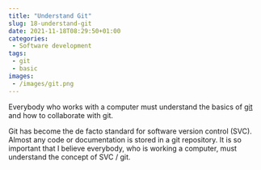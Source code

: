```yaml
---
title: "Understand Git"
slug: 18-understand-git
date: 2021-11-18T08:29:50+01:00
categories:
 - Software development
tags:
 - git
 - basic
images:
 - /images/git.png
---
```


Everybody who works with a computer must understand the basics of [git](https://git-scm.com/) and how to collaborate with git.

<!--more-->

Git has become the de facto standard for software version control (SVC). Almost any code or documentation is stored in a git repository. It is so important that I believe everybody, who is working a computer, must understand the concept of SVC / git.